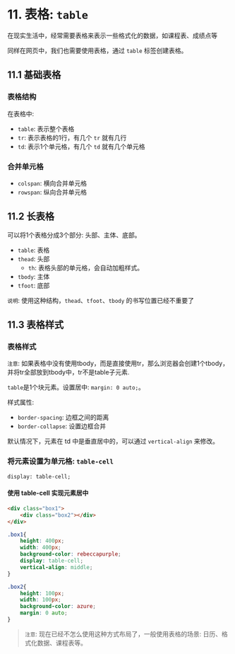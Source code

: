 # 11. 表格: `table`


在现实生活中，经常需要表格来表示一些格式化的数据，如课程表、成绩点等

同样在网页中，我们也需要使用表格，通过 `table` 标签创建表格。

## 11.1 基础表格

### 表格结构
在表格中:
* `table`: 表示整个表格
* `tr`: 表示表格的1行，有几个 `tr` 就有几行
* `td`: 表示1个单元格，有几个 `td` 就有几个单元格


### 合并单元格
* `colspan`: 横向合并单元格
* `rowspan`: 纵向合并单元格


## 11.2 长表格
可以将1个表格分成3个部分: 头部、主体、底部。
* `table`: 表格
* `thead`: 头部
  * `th`: 表格头部的单元格，会自动加粗样式。
* `tbody`: 主体
* `tfoot`: 底部

`说明`: 使用这种结构，`thead`、`tfoot`、`tbody` 的书写位置已经不重要了


## 11.3 表格样式
### 表格样式
`注意`: 如果表格中没有使用tbody，而是直接使用tr，那么浏览器会创建1个tbody，并将tr全部放到tbody中，tr不是table子元素.

`table`是1个块元素。设置居中: `margin: 0 auto;`。

样式属性:
* `border-spacing`:  边框之间的距离
* `border-collapse`: 设置边框合并

默认情况下，元素在 td 中是垂直居中的，可以通过 `vertical-align` 来修改。


### 将元素设置为单元格: `table-cell`

```
display: table-cell;
```

#### 使用 table-cell 实现元素居中
```html
<div class="box1">
    <div class="box2"></div>
</div>
```

```css
.box1{
    height: 400px;
    width: 400px;
    background-color: rebeccapurple;
    display: table-cell;
    vertical-align: middle;
}

.box2{
    height: 100px;
    width: 100px;
    background-color: azure;
    margin: 0 auto;
}
```

> `注意`: 现在已经不怎么使用这种方式布局了，一般使用表格的场景: 日历、格式化数据、课程表等。